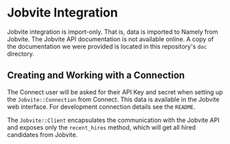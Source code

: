# Jobvite Integration

Jobvite integration is import-only. That is, data is imported to Namely from
Jobvite. The Jobvite API documentation is not available online. A copy of the
documentation we were provided is located in this repository's `doc` directory.

## Creating and Working with a Connection

The Connect user will be asked for their API Key and secret when setting up the
`Jobvite::Connection` from Connect. This data is available in the Jobvite web
interface.  For development connection details see the `README`.

The `Jobvite::Client` encapsulates the communication with the Jobvite API and
exposes only the `recent_hires` method, which will get all hired candidates from
Jobvite.
